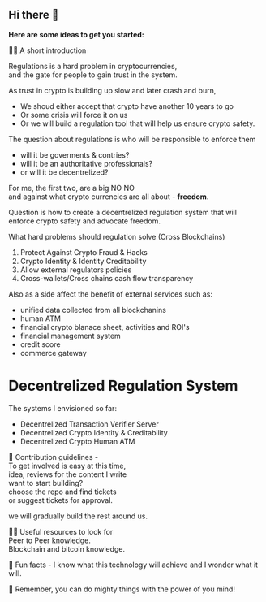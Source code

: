 ## Hi there 👋

**Here are some ideas to get you started:**

🙋‍♀️ A short introduction

Regulations is a hard problem in cryptocurrencies,  
and the gate for people to gain trust in the system.

As trust in crypto is building up slow and later crash and burn,  
- We shoud either accept that crypto have another 10 years to go  
- Or some crisis will force it on us
- Or we will build a regulation tool that will help us ensure crypto safety.

The question about regulations is who will be responsible to enforce them
- will it be goverments & contries?
- will it be an authoritative professionals?
- or will it be decentrelized?

For me, the first two, are a big NO NO  
and against what crypto currencies are all about - **freedom**.

Question is how to create a decentrelized regulation system that will enforce crypto safety and advocate freedom.

What hard problems should regulation solve (Cross Blockchains)
1. Protect Against Crypto Fraud & Hacks
2. Crypto Identity & Identity Creditability
3. Allow external regulators policies
4. Cross-wallets/Cross chains cash flow transparency

Also as a side affect the benefit of external services such as:  
- unified data collected from all blockchanins 
- human ATM
- financial crypto blanace sheet, activities and ROI's
- financial management system
- credit score
- commerce gateway

# Decentrelized Regulation System

The systems I envisioned so far:
- Decentrelized Transaction Verifier Server
- Decentrelized Crypto Identity & Creditability
- Decentrelized Crypto Human ATM


🌈 Contribution guidelines -  
To get involved is easy at this time,  
idea, reviews for the content I write  
want to start building?  
choose the repo and find tickets  
or suggest tickets for approval.

we will gradually build the rest around us.

👩‍💻 Useful resources to look for  
Peer to Peer knowledge.  
Blockchain and bitcoin knowledge.  

🍿 Fun facts - 
I know what this technology will achieve and I wonder what it will.

🧙 Remember, you can do mighty things with the power of you mind!


